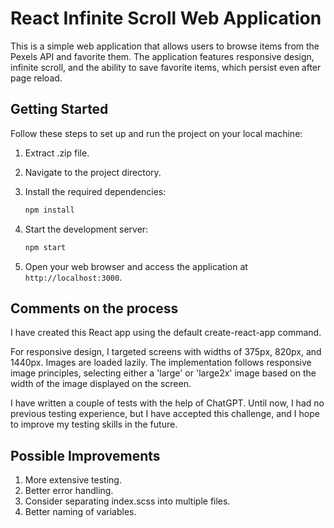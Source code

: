 # React Infinite Scroll Web Application

This is a simple web application that allows users to browse items from the Pexels API and favorite them. The application features responsive design, infinite scroll, and the ability to save favorite items, which persist even after page reload.

## Getting Started

Follow these steps to set up and run the project on your local machine:

1. Extract .zip file.

2. Navigate to the project directory.

3. Install the required dependencies:

   ```bash
   npm install
   ```

4. Start the development server:

   ```bash
   npm start
   ```

5. Open your web browser and access the application at `http://localhost:3000`.

## Comments on the process

I have created this React app using the default create-react-app command.

For responsive design, I targeted screens with widths of 375px, 820px, and 1440px. Images are loaded lazily. The implementation follows responsive image principles, selecting either a 'large' or 'large2x' image based on the width of the image displayed on the screen.

I have written a couple of tests with the help of ChatGPT. Until now, I had no previous testing experience, but I have accepted this challenge, and I hope to improve my testing skills in the future.

## Possible Improvements

1. More extensive testing.
2. Better error handling.
3. Consider separating index.scss into multiple files.
4. Better naming of variables.
